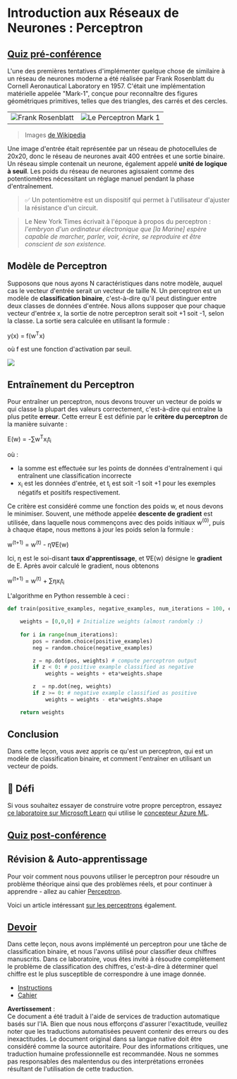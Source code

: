 # Introduction aux Réseaux de Neurones : Perceptron

## [Quiz pré-conférence](https://red-field-0a6ddfd03.1.azurestaticapps.net/quiz/103)

L'une des premières tentatives d'implémenter quelque chose de similaire à un réseau de neurones moderne a été réalisée par Frank Rosenblatt du Cornell Aeronautical Laboratory en 1957. C'était une implémentation matérielle appelée "Mark-1", conçue pour reconnaître des figures géométriques primitives, telles que des triangles, des carrés et des cercles.

|      |      |
|--------------|-----------|
|<img src='images/Rosenblatt-wikipedia.jpg' alt='Frank Rosenblatt'/> | <img src='images/Mark_I_perceptron_wikipedia.jpg' alt='Le Perceptron Mark 1' />|

> Images [de Wikipedia](https://en.wikipedia.org/wiki/Perceptron)

Une image d'entrée était représentée par un réseau de photocellules de 20x20, donc le réseau de neurones avait 400 entrées et une sortie binaire. Un réseau simple contenait un neurone, également appelé **unité de logique à seuil**. Les poids du réseau de neurones agissaient comme des potentiomètres nécessitant un réglage manuel pendant la phase d'entraînement.

> ✅ Un potentiomètre est un dispositif qui permet à l'utilisateur d'ajuster la résistance d'un circuit.

> Le New York Times écrivait à l'époque à propos du perceptron : *l'embryon d'un ordinateur électronique que [la Marine] espère capable de marcher, parler, voir, écrire, se reproduire et être conscient de son existence.*

## Modèle de Perceptron

Supposons que nous ayons N caractéristiques dans notre modèle, auquel cas le vecteur d'entrée serait un vecteur de taille N. Un perceptron est un modèle de **classification binaire**, c'est-à-dire qu'il peut distinguer entre deux classes de données d'entrée. Nous allons supposer que pour chaque vecteur d'entrée x, la sortie de notre perceptron serait soit +1 soit -1, selon la classe. La sortie sera calculée en utilisant la formule :

y(x) = f(w<sup>T</sup>x)

où f est une fonction d'activation par seuil.

<!-- img src="http://www.sciweavers.org/tex2img.php?eq=f%28x%29%20%3D%20%5Cbegin%7Bcases%7D%0A%20%20%20%20%20%20%20%20%20%2B1%20%26%20x%20%5Cgeq%200%20%5C%5C%0A%20%20%20%20%20%20%20%20%20-1%20%26%20x%20%3C%200%0A%20%20%20%20%20%20%20%5Cend%7Bcases%7D%20%5C%5C%0A&bc=White&fc=Black&im=jpg&fs=12&ff=arev&edit=0" align="center" border="0" alt="f(x) = \begin{cases} +1 & x \geq 0 \\ -1 & x < 0 \end{cases} \\" width="154" height="50" / -->
<img src="images/activation-func.png"/>

## Entraînement du Perceptron

Pour entraîner un perceptron, nous devons trouver un vecteur de poids w qui classe la plupart des valeurs correctement, c'est-à-dire qui entraîne la plus petite **erreur**. Cette erreur E est définie par le **critère du perceptron** de la manière suivante :

E(w) = -∑w<sup>T</sup>x<sub>i</sub>t<sub>i</sub>

où :

* la somme est effectuée sur les points de données d'entraînement i qui entraînent une classification incorrecte
* x<sub>i</sub> est les données d'entrée, et t<sub>i</sub> est soit -1 soit +1 pour les exemples négatifs et positifs respectivement.

Ce critère est considéré comme une fonction des poids w, et nous devons le minimiser. Souvent, une méthode appelée **descente de gradient** est utilisée, dans laquelle nous commençons avec des poids initiaux w<sup>(0)</sup>, puis à chaque étape, nous mettons à jour les poids selon la formule :

w<sup>(t+1)</sup> = w<sup>(t)</sup> - η∇E(w)

Ici, η est le soi-disant **taux d'apprentissage**, et ∇E(w) désigne le **gradient** de E. Après avoir calculé le gradient, nous obtenons

w<sup>(t+1)</sup> = w<sup>(t)</sup> + ∑ηx<sub>i</sub>t<sub>i</sub>

L'algorithme en Python ressemble à ceci :

```python
def train(positive_examples, negative_examples, num_iterations = 100, eta = 1):

    weights = [0,0,0] # Initialize weights (almost randomly :)
        
    for i in range(num_iterations):
        pos = random.choice(positive_examples)
        neg = random.choice(negative_examples)

        z = np.dot(pos, weights) # compute perceptron output
        if z < 0: # positive example classified as negative
            weights = weights + eta*weights.shape

        z  = np.dot(neg, weights)
        if z >= 0: # negative example classified as positive
            weights = weights - eta*weights.shape

    return weights
```

## Conclusion

Dans cette leçon, vous avez appris ce qu'est un perceptron, qui est un modèle de classification binaire, et comment l'entraîner en utilisant un vecteur de poids.

## 🚀 Défi

Si vous souhaitez essayer de construire votre propre perceptron, essayez [ce laboratoire sur Microsoft Learn](https://docs.microsoft.com/en-us/azure/machine-learning/component-reference/two-class-averaged-perceptron?WT.mc_id=academic-77998-cacaste) qui utilise le [concepteur Azure ML](https://docs.microsoft.com/en-us/azure/machine-learning/concept-designer?WT.mc_id=academic-77998-cacaste).

## [Quiz post-conférence](https://red-field-0a6ddfd03.1.azurestaticapps.net/quiz/203)

## Révision & Auto-apprentissage

Pour voir comment nous pouvons utiliser le perceptron pour résoudre un problème théorique ainsi que des problèmes réels, et pour continuer à apprendre - allez au cahier [Perceptron](../../../../../lessons/3-NeuralNetworks/03-Perceptron/Perceptron.ipynb).

Voici un article intéressant [sur les perceptrons](https://towardsdatascience.com/what-is-a-perceptron-basics-of-neural-networks-c4cfea20c590
) également.

## [Devoir](lab/README.md)

Dans cette leçon, nous avons implémenté un perceptron pour une tâche de classification binaire, et nous l'avons utilisé pour classifier deux chiffres manuscrits. Dans ce laboratoire, vous êtes invité à résoudre complètement le problème de classification des chiffres, c'est-à-dire à déterminer quel chiffre est le plus susceptible de correspondre à une image donnée.

* [Instructions](lab/README.md)
* [Cahier](../../../../../lessons/3-NeuralNetworks/03-Perceptron/lab/PerceptronMultiClass.ipynb)

**Avertissement** :  
Ce document a été traduit à l'aide de services de traduction automatique basés sur l'IA. Bien que nous nous efforçons d'assurer l'exactitude, veuillez noter que les traductions automatisées peuvent contenir des erreurs ou des inexactitudes. Le document original dans sa langue native doit être considéré comme la source autoritaire. Pour des informations critiques, une traduction humaine professionnelle est recommandée. Nous ne sommes pas responsables des malentendus ou des interprétations erronées résultant de l'utilisation de cette traduction.